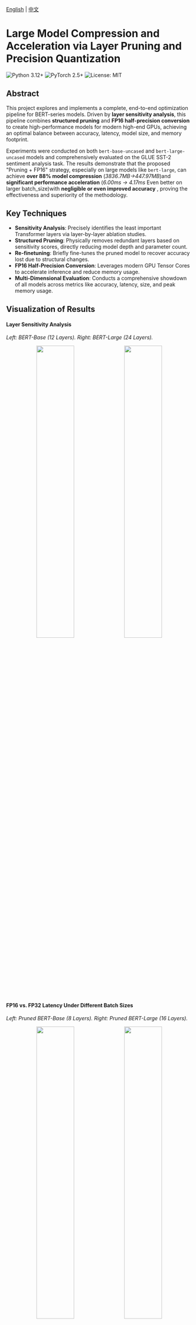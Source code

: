 [English](README.md) | [中文](README_zh.md)

# Large Model Compression and Acceleration via Layer Pruning and Precision Quantization
![Python 3.12+](https://img.shields.io/badge/python-3.12+-blue.svg)
![PyTorch 2.5+](https://img.shields.io/badge/PyTorch-2.5+-ee4c2c.svg)
![License: MIT](https://img.shields.io/badge/License-MIT-yellow.svg)

## Abstract

This project explores and implements a complete, end-to-end optimization pipeline for BERT-series models. Driven by **layer sensitivity analysis**, this pipeline combines **structured pruning** and **FP16 half-precision conversion** to create high-performance models for modern high-end GPUs, achieving an optimal balance between accuracy, latency, model size, and memory footprint.

Experiments were conducted on both `bert-base-uncased` and `bert-large-uncased` models and comprehensively evaluated on the GLUE SST-2 sentiment analysis task. The results demonstrate that the proposed "Pruning + FP16" strategy, especially on large models like `bert-large`, can achieve **over 88% model compression** (*3836.7MB->447.97MB*)and **significant performance acceleration** (*6.00ms -> 4.17ms* Even better on larger batch_size)with **negligible or even improved accuracy** , proving the effectiveness and superiority of the methodology.

## Key Techniques
* **Sensitivity Analysis**: Precisely identifies the least important Transformer layers via layer-by-layer ablation studies.
* **Structured Pruning**: Physically removes redundant layers based on sensitivity scores, directly reducing model depth and parameter count.
* **Re-finetuning**: Briefly fine-tunes the pruned model to recover accuracy lost due to structural changes.
* **FP16 Half-Precision Conversion**: Leverages modern GPU Tensor Cores to accelerate inference and reduce memory usage.
* **Multi-Dimensional Evaluation**: Conducts a comprehensive showdown of all models across metrics like accuracy, latency, size, and peak memory usage.

## Visualization of Results

#### Layer Sensitivity Analysis
*Left: BERT-Base (12 Layers). Right: BERT-Large (24 Layers).*
<p align="center">
  <img src="figure/bert_layer_sensitivity_analysis.svg" width="45%">
  &nbsp;
  <img src="figure/large_bert_layer_sensitivity_analysis.svg" width="45%">
</p>

#### FP16 vs. FP32 Latency Under Different Batch Sizes
*Left: Pruned BERT-Base (8 Layers). Right: Pruned BERT-Large (16 Layers).*
<p align="center">
  <img src="figure/base_fp32_vs_fp16_latency_batches.svg" width="45%">
  &nbsp;
  <img src="figure/large_fp32_vs_fp16_latency_batches.svg" width="45%">
</p>

#### Multi-Dimensional Performance Radar Chart
![Model Performance Radar Chart](figure/radar.svg)


## Final Results

#### Bert-Base (12L -> 8L) Optimization Results
| Model                                |   Size (MB) | Accuracy (GPU)   | Latency (GPU, ms)   | Peak GPU Mem (MB)   | Accuracy (CPU)   | Latency (CPU, ms)   |
|:-------------------------------------|------------:|:-----------------|:--------------------|:--------------------|:-----------------|:--------------------|
| 1. FP32 Baseline (12L)               |     1253.16 | 0.9300           | 3.23                | 428.26              | 0.9300           | 127.99              |
| 2. INT4 BitsAndBytes (12L, GPU-Only) |       91.64 | 0.9300           | 8.92                | 106.13              | N/A              | N/A                 |
| 3. INT8 PTQ (12L, CPU-Only)          |      173.09 | N/A              | N/A                 | N/A                 | 0.9186           | 67.03               |
| 4. INT8 QAT (12L)                    |      418.63 | 0.9255           | 3.22                | 428.56              | 0.9255           | 132.04              |
| 5. Pruned FP32 (8L)                  |      310.42 | 0.9278           | 2.30                | 320.98              | 0.9278           | 114.94              |
| **6. Pruned FP16 (8L, GPU-Only)** |      **155.66** | **0.9266** | **2.28** | **169.25** | **N/A** | **N/A** |

#### Bert-Large (24L -> 16L) Optimization Results
| Model                                       |   Size (MB) |   Accuracy (GPU) |   Latency (GPU, ms) |   Peak GPU Mem (MB) | Accuracy (CPU)   | Latency (CPU, ms)   |
|:--------------------------------------------|------------:|-----------------:|--------------------:|--------------------:|:-----------------|:--------------------|
| 1. Baseline (bert-large, 24L, FP32)         |     3836.7  |           0.9312 |                6.00 |             1288.91 | 0.9312           | 383.98              |
| 2. Pruned (bert-large, 16L, FP32)           |      895.00 |           **0.9392** |                4.14 |              904.51 | **0.9392** | 288.00              |
| **3. Pruned+Quantized (bert-large, 16L, FP16)** |      **447.97** |           **0.9392** |                **4.17** |              **456.82** | **N/A** | **N/A** |

*Analysis: On `bert-large`, our optimization strategy is even more impressive. Pruning not only reduced the size but also **improved accuracy by 0.8%**, likely due to a regularization effect. The final `Pruned+FP16` model achieved an **88% size compression**, **65% memory reduction**, and **30% latency reduction** compared to the original `bert-large` baseline, all while achieving higher accuracy.*

## How to Reproduce

### 1. Experiment Environment
The results were reproduced in the following environment:
* **OS**: Linux
* **GPU**: NVIDIA RTX 5090 32GB
* **CUDA**: 12.8
* **Python**: 3.12
* **Key Libraries**: PyTorch 2.5.1+cu121, Transformers, Datasets, Optimum

### 2. Setup
First, clone the repository and create a clean Python environment using Conda.
```bash
# 1. Clone the repository
git clone <your-repo-url>
cd <your-repo-name>

# 2. Create and activate a Conda environment
conda create -n model_opt python=3.12 -y
conda activate model_opt

# 3. Install dependencies
pip install -r requirements.txt
```

### 3. Workflow for `bert-base`
Execute the Jupyter Notebooks in the `bert_base/` directory in the following order.

> **Important Note:** Before running each notebook, please check and modify the model input/output paths at the beginning of the file to match your directory structure.

1.  `bert_base_fine.ipynb` - **Fine-tune Baseline**: Fine-tunes the standard `bert-base-uncased` on SST-2 to generate the base model for all subsequent optimizations.
2.  `base_ablation_study.ipynb` - **Sensitivity Analysis**: Loads the fine-tuned model and performs an ablation study to generate layer sensitivity scores.
3.  `bert_base_pruned_fine.ipynb` - **Pruning & Re-finetuning**: Removes the least important layers and re-finetunes the pruned model to recover accuracy.
4.  `base_pruned_fp16.ipynb` - **FP16 Conversion & Test**: Converts the pruned model to FP16 and runs a performance comparison.

### 4. Workflow for `bert-large`
Similarly, execute the notebooks in the `bert_large/` directory.

> **Important Note:** Please verify and update the model paths in each notebook before running.

1.  `bert_large_fine.ipynb` - **Fine-tune Baseline**: Fine-tunes the `bert-large-uncased` model.
2.  `bert_large_ablation.ipynb` - **Sensitivity Analysis**: Performs sensitivity analysis on the fine-tuned `bert-large` model.
3.  `bert_large_fp16.ipynb` - **Pruning, Re-finetuning & FP16 Conversion**: An integrated notebook for the entire optimization pipeline on `bert-large`.

### 5. Final Evaluation
The scripts in the `eva/` directory generate the final comparison reports.

1.  `shoudown.py` - Generates the final comparison table for the `bert-base` series (`final_results.md`).
2.  `showdown_large.py` - Generates the final comparison table for the `bert-large` series (`final_results_bert_large.md`).
3.  `radar.ipynb` - Loads the final evaluation data, normalizes it, and plots the performance radar chart.

> **Important Note:** Before running the evaluation scripts, ensure the `MODELS_TO_EVALUATE` list in each script correctly points to your generated model artifacts.

## Citation
If this work is useful for your research, please consider citing:
```
(To be added)
```

## License
This project is licensed under the [MIT License](LICENSE).
